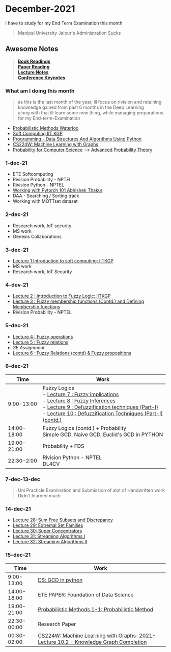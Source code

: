 # December-2021

I have to study for my End Term Examination this month

> Manipal University Jaipur's Administration Sucks

## Awesome Notes
> [**Book Readings**](https://1drv.ms/u/s!AnOefBrArb4MhBYSM91Qd7AgsuHc?e=37nG0u) \
> [**Paper Reading**](https://1drv.ms/u/s!AnOefBrArb4MhBwnBvwqRLiNndsa?e=pZwc22) \
> [**Lecture Notes**](https://1drv.ms/u/s!AnOefBrArb4MhDC9Byg8Y96AFeln?e=kVaafZ) \
> [**Conference Keynotes**](https://1drv.ms/u/s!AnOefBrArb4MhBKU3J5Y7QZYQzUU?e=Fjce65)

### What am I doing this month
> as this is the last month of the year, ill focus on rivision and retaining knowledge gained from past 6 months in the Deep Learning \
> along with that ill learn some new thing, while managing preparations for my End-term-Examination

- [Probabilistic Methods Waterloo](https://youtube.com/playlist?list=PL2BdWtDKMS6nRF72s3TOGyBqXwMVHYiLU)
- [Soft Computing IIT KGP](https://youtube.com/playlist?list=PLJ5C_6qdAvBFqAYS0P9INAogIMklG8E-9)
- [Programming - Data Structures And Algorithms Using Python](https://youtube.com/playlist?list=PL3pGy4HtqwD02GVgM96-V0sq4_DSinqvf)
- [CS224W: Machine Learning with Graphs](https://youtube.com/playlist?list=PLoROMvodv4rPLKxIpqhjhPgdQy7imNkDn)
- [Probability for Computer Science](https://onlinecourses.nptel.ac.in/noc21_cs104/course) --> [Advanced Probability Theory](https://onlinecourses.nptel.ac.in/noc22_ma30/course)


### 1-dec-21

- ETE Softcomputing
- Rivision Probability - NPTEL
- Rivision Python - NPTEL 
- [Working with Pytorch 101 Abhishek Thakur](https://youtube.com/playlist?list=PL98nY_tJQXZln8spB5uTZdKN08mYGkOf2)
- DAA -  Searching / Sorting track
- Working with MQTTset dataset

### 2-dec-21

- Research work, IoT security
- MS work
- Genesis Collaborations

### 3-dec-21
- [Lecture 1 Introduction to soft computing: IITKGP](https://youtu.be/K9gjuXjJeEM)
- MS work
- Research work, IoT Security


### 4-dev-21
- [Lecture 2 : Introduction to Fuzzy Logic: IITKGP](https://youtu.be/-U-QCX2C8T8)
- [Lecture 3 : Fuzzy membership functions (Contd.) and Defining Membership functions](https://youtu.be/whIR88tAANE)
- Rivision Probability - NPTEL


### 5-dec-21

- [Lecture 4 : Fuzzy operations](https://youtu.be/LZ6t6JShtKw)
- [Lecture 5 : Fuzzy relations](https://youtu.be/ToaI2MEC5x0)
- *SE Assignment*
- [Lecture 6 : Fuzzy Relations (contd) & Fuzzy propositions](https://youtu.be/n3E4oVdJtO4)


### 6-dec-21
| Time        | Work                                                         |
| ----------- | ------------------------------------------------------------ |
| 9:00-13:00  | Fuzzy Logics<br />- [Lecture 7 : Fuzzy implications](https://youtu.be/n9MTaa-rZr4)<br/>- [Lecture 8 : Fuzzy Inferences](https://youtu.be/uTYepvHqdrA)<br/>- [Lecture 9 : Defuzzification techniques (Part-I)](https://youtu.be/xwJDnnhl4RQ)<br/>- [Lecture 10 : Defuzzification Techniques (Part-I) (contd.)](https://youtu.be/WebTnQacBYs) |
| 14:00-18:00 | Fuzzy Logics (contd.) + Probability<br />Simple GCD, Naive GCD, Euclid's GCD in PYTHON<br />|
| 19:00-21:00 | Probability + FDS<br /> |
| 22:30-2:00  | Rivision Python - NPTEL<br />DL4CV                           |

### 7-dec-13-dec 
> Uni Practicle Examination and Submission of alot of Handwritten work
> Didn't learned much

### 14-dec-21
- [Lecture 28: Sum Free Subsets and Discrepancy](https://youtu.be/3nnCag9U1jc)
- [Lecture 29: Extremal Set Families](https://youtu.be/4yxqreM_jdg)
- [Lecture 30: Super Concentrators](https://youtu.be/xmy8U3NuCoc)
- [Lecture 31: Streaming Algorithms I](https://youtu.be/LqFoU9yRgUY)
- [Lecture 32: Streaming Algorithms II](https://youtu.be/9QdnrNFYFCI)

### 15-dec-21
| Time        | Work                                                         |
| ----------- | ------------------------------------------------------------ |
| 9:00-13:00  |[DS: GCD in python](https://youtu.be/9MmC_uGjBsM)|
| 14:00-18:00 |ETE PAPER: Foundation of Data Science|
| 19:00-21:00 |[Probabilistic Methods 1-1: Probabilistic Method](https://youtu.be/OP_LMr1Wd7k)|
| 22:30-00:00 |Research Paper|
| 00:30-02:00 |[CS224W: Machine Learning with Graphs-2021-Lecture 10.2 - Knowledge Graph Completion](https://youtu.be/xop5tC9T5xM)|
